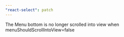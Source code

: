 ```yaml
---
"react-select": patch
---
```


The Menu bottom is no longer scrolled into view when menuShouldScrollIntoView=false
